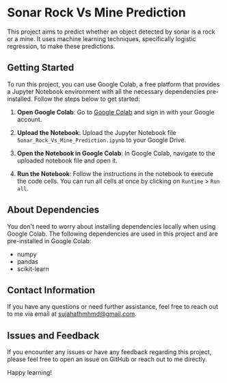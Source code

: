 # Sonar Rock Vs Mine Prediction

This project aims to predict whether an object detected by sonar is a rock or a mine. It uses machine learning techniques, specifically logistic regression, to make these predictions.

## Getting Started

To run this project, you can use Google Colab, a free platform that provides a Jupyter Notebook environment with all the necessary dependencies pre-installed. Follow the steps below to get started:

1. **Open Google Colab**: Go to [Google Colab](https://colab.research.google.com/) and sign in with your Google account.

2. **Upload the Notebook**: Upload the Jupyter Notebook file `Sonar_Rock_Vs_Mine_Prediction.ipynb` to your Google Drive.

3. **Open the Notebook in Google Colab**: In Google Colab, navigate to the uploaded notebook file and open it.

4. **Run the Notebook**: Follow the instructions in the notebook to execute the code cells. You can run all cells at once by clicking on `Runtime` > `Run all`.

## About Dependencies

You don't need to worry about installing dependencies locally when using Google Colab. The following dependencies are used in this project and are pre-installed in Google Colab:

- numpy
- pandas
- scikit-learn

## Contact Information

If you have any questions or need further assistance, feel free to reach out to me via email at [sujahathmhmd@gmail.com](mailto:sujahathmhmd@gmail.com).

## Issues and Feedback

If you encounter any issues or have any feedback regarding this project, please feel free to open an issue on GitHub or reach out to me directly.

Happy learning!
